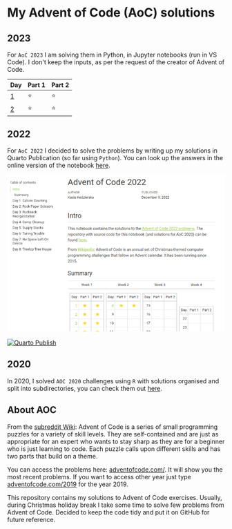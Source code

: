 # My Advent of Code (AoC) solutions

## 2023 

For `AoC 2023` I am solving them in Python, in Jupyter notebooks (run in VS Code). I don't keep the inputs, as per the request of the creator of Advent of Code. 

| Day | Part 1 | Part 2 |
| --- | ------ | ------ |
| [1](2023/Day01.ipynb) | ⭐ | ⭐ |
| [2](2023/Day02.ipynb) | ⭐ | ⭐ |


## 2022

For `AoC 2022` I decided to solve the problems by writing up my solutions in Quarto Publication (so far using `Python`). You can look up the answers in the online version of the notebook [here](https://kzkedzierska.quarto.pub/advent-of-code-2022/). 

[![Quarto Publication with my solutions, taken on 7/12](quarto_2022.png)](https://kzkedzierska.quarto.pub/advent-of-code-2022/)

[![Quarto Publish](https://github.com/kzkedzierska/aoc/actions/workflows/publish.yml/badge.svg)](https://github.com/kzkedzierska/aoc/actions/workflows/publish.yml)

## 2020
In 2020, I solved `AOC 2020` challenges using `R` with solutions organised and split into subdirectories, you can check them out [here](/2020).


## About AOC

From the [subreddit Wiki](https://www.reddit.com/r/adventofcode/wiki/index): Advent of Code is a series of small programming puzzles for a variety of skill levels. They are self-contained and are just as appropriate for an expert who wants to stay sharp as they are for a beginner who is just learning to code. Each puzzle calls upon different skills and has two parts that build on a theme.

You can access the problems here: [adventofcode.com/](https://adventofcode.com/). It will show you the most recent problems. If you want to access other year just type [adventofcode.com/2019](https://adventofcode.com/2019) for the year 2019.

This repository contains my solutions to Advent of Code exercises. Usually, during Christmas holiday break I take some time to solve few problems from Advent of Code. Decided to keep the code tidy and put it on GitHub for future reference. 

